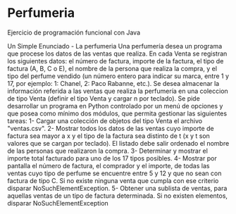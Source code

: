 # Perfumeria
Ejercicio de programación funcional con Java 

Un Simple Enunciado - La perfumeria
Una perfumería desea un programa que procese los datos de las ventas que realiza. En cada Venta se
registran los siguientes datos: el número de factura, importe de la factura, el tipo de factura (A, B, C o E),
el nombre de la persona que realiza la compra, y el tipo del perfume vendido (un número entero para indicar su marca,
entre 1 y 17, por ejemplo: 1: Chanel, 2: Paco Rabanne, etc.). Se desea almacenar la información referida a las ventas
que realiza la perfumería en una coleccion de tipo Venta (definir el tipo Venta y cargar n por teclado).
Se pide desarrollar un programa en Python controlado por un menú de opciones y que posea como mínimo dos módulos,
que permita gestionar las siguientes tareas:
1- Cargar una colección de objetos del tipo Venta el archivo "ventas.csv".
2- Mostrar todos los datos de las ventas cuyo importe de factura sea mayor a x y el tipo de la factura sea distinto
de t (x y t son valores que se cargan por teclado). El listado debe salir ordenado el nombre de las personas que
realizaron la compra.
3- Determinar y mostrar el importe total facturado para uno de los 17 tipos posibles.
4- Mostrar por pantalla el número de factura, el comprador y el importe, de todas las ventas cuyo tipo de perfume
se encuentre entre 5 y 12 y que no sean con factura de tipo C. Si no existe ninguna venta que cumpla con ese criterio
disparar NoSuchElementException.
5- Obtener una sublista de ventas, para aquellas ventas de un tipo de factura determinada. Si no existen elementos,
disparar NoSuchElementException